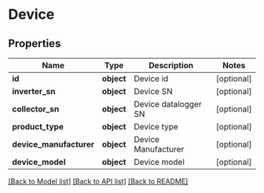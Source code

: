 # Device

## Properties
Name | Type | Description | Notes
------------ | ------------- | ------------- | -------------
**id** | **object** | Device id | [optional] 
**inverter_sn** | **object** | Device SN | [optional] 
**collector_sn** | **object** | Device datalogger SN | [optional] 
**product_type** | **object** | Device type | [optional] 
**device_manufacturer** | **object** | Device Manufacturer | [optional] 
**device_model** | **object** | Device model | [optional] 

[[Back to Model list]](../README.md#documentation-for-models) [[Back to API list]](../README.md#documentation-for-api-endpoints) [[Back to README]](../README.md)

